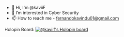 - 👋 Hi, I'm @kaviiF
- 👀 I’m interested in Cyber Security
- 📫 How to reach me - fernandokavindu01@gmail.com

Holopin Board: 
[![@kaviif's Holopin board](https://holopin.me/kaviif)](https://holopin.io/@kaviif)
